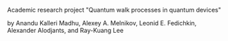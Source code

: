 Academic research project "Quantum walk processes in quantum devices"

by Anandu Kalleri Madhu, Alexey A. Melnikov, Leonid E. Fedichkin, Alexander Alodjants, and Ray-Kuang Lee
